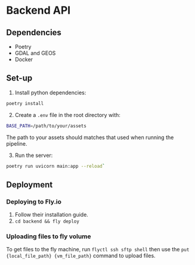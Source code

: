 # Backend API

## Dependencies

- Poetry
- GDAL and GEOS
- Docker

## Set-up

1. Install python dependencies:

```bash
poetry install
```

2. Create a `.env` file in the root directory with:

```bash
BASE_PATH=/path/to/your/assets
```

The path to your assets should matches that used when running the pipeline.

3. Run the server:

```bash
poetry run uvicorn main:app --reload`
```

## Deployment

### Deploying to Fly.io

1. Follow their installation guide.
1. `cd backend && fly deploy`

### Uploading files to fly volume

To get files to the fly machine, run `flyctl ssh sftp shell` then use the `put {local_file_path} {vm_file_path}` command to upload files.
